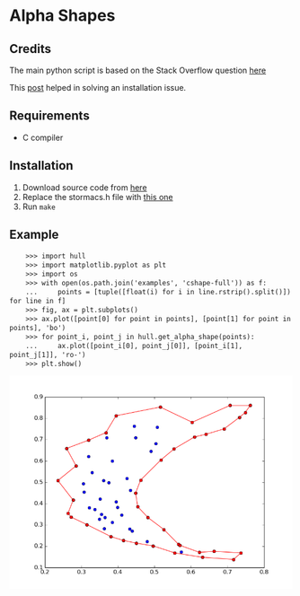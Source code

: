 Alpha Shapes
============

Credits
-------
The main python script is based on the Stack Overflow question [here](http://stackoverflow.com/questions/6833243/how-can-i-find-the-alpha-shape-concave-hull-of-a-2d-point-cloud)

This [post](http://bocoup.com/weblog/compiling-clarksons-hull-in-os-x/) helped in solving an installation issue.

Requirements
-------------
- C compiler

Installation
-------------
1. Download source code from [here](http://www.netlib.org/voronoi/hull.zip)
2. Replace the stormacs.h file with [this one](http://bocoup.com/weblog/wp-content/uploads/2010/03/stormacs.h)
3. Run `make`


Example
-----
        
        >>> import hull
        >>> import matplotlib.pyplot as plt
        >>> import os
        >>> with open(os.path.join('examples', 'cshape-full')) as f:
        ...     points = [tuple([float(i) for i in line.rstrip().split()]) for line in f]
        >>> fig, ax = plt.subplots()
        >>> ax.plot([point[0] for point in points], [point[1] for point in points], 'bo')
        >>> for point_i, point_j in hull.get_alpha_shape(points):
        ...     ax.plot([point_i[0], point_j[0]], [point_i[1], point_j[1]], 'ro-')
        >>> plt.show()

![Picture Output](outputs/cshape-full.png)
